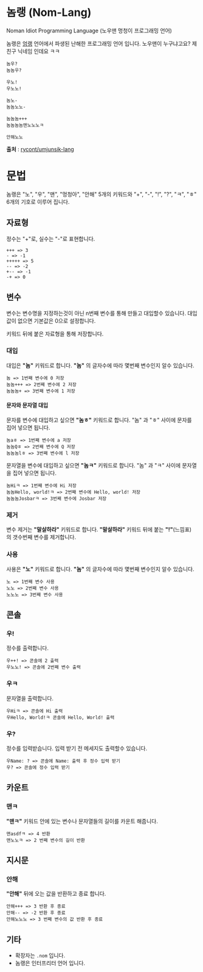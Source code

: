 # 놈랭 (Nom-Lang)
Noman Idiot Programming Language (노우맨 멍청이 프로그래밍 언어)

놈랭은 [엄랭](https://github.com/rycont/umjunsik-lang) 언어에서 파생된 난해한 프로그래밍 언어 입니다. 노우맨이 누구냐고요? 제 친구 닉네임 인데요 ㅋㅋ

```
놈우?
놈놈우?

우노!
우노노!

놈노-
놈놈노노-

놈놈놈+++
놈놈놈놈맨노노노ㅋ

안해노노
```

**출처** : [rycont/umjunsik-lang](https://github.com/rycont/umjunsik-lang)

# 문법
놈랭은 "노", "우", "맨", "멍청아", "안해" 5개의 키워드와 "+", "-", "!", "?", "ㅋ", "ㅎ" 6개의 기호로 이루어 집니다.

## 자료형
정수는 "+"로, 실수는 "-"로 표현합니다.

```
+++ => 3
- => -1
+++++ => 5
-- => -2
+-- => -1
-+ => 0
```
## 변수
변수는 변수명을 지정하는것이 아닌 n번째 변수를 통해 만들고 대입할수 있습니다. 대입값이 없으면 기본값은 0으로 설정합니다.

키워드 뒤에 붙은 자료형을 통해 저장합니다.

### 대입
대입은 **"놈"** 키워드로 합니다. **"놈"** 의 글자수에 따라 몇번째 변수인지 알수 있습니다.
```
놈 => 1번째 변수에 0 저장
놈놈+++ => 2번째 변수에 2 저장
놈놈놈+ => 3번째 변수에 1 저장
```

#### 문자와 문자열 대입
문자를 변수에 대입하고 싶으면 **"놈ㅎ"** 키워드로 합니다. "놈" 과 "ㅎ" 사이에 문자를 집어 넣으면 됩니다.
```
놈aㅎ => 1번째 변수에 a 저장
놈놈Qㅎ => 2번째 변수에 Q 저장
놈놈놈lㅎ => 3번째 변수에 l 저장
```

문자열을 변수에 대입하고 싶으면 **"놈ㅋ"** 키워드로 합니다. "놈" 과 "ㅋ" 사이에 문자열을 집어 넣으면 됩니다.
```
놈Hiㅋ => 1번째 변수에 Hi 저장
놈놈Hello, world!ㅋ => 2번째 변수에 Hello, world! 저장
놈놈놈Josbarㅋ => 3번째 변수에 Josbar 저장
```

### 제거
변수 제거는 **"말살하라"** 키워드로 합니다. **"말살하라"** 키워드 뒤에 붙는 **"!"**(느낌표) 의 갯수번째 변수를 제거합니다.

### 사용
사용은 **"노"** 키워드로 합니다. **"놈"** 의 글자수에 따라 몇번째 변수인지 알수 있습니다.
```
노 => 1번째 변수 사용
노노 => 2번째 변수 사용
노노노 => 3번째 변수 사용
```

## 콘솔
### 우!
정수를 출력합니다.
```
우++! => 콘솔에 2 출력
우노노! => 콘솔에 2번째 변수 출력
```

### 우ㅋ
문자열을 출력합니다.
```
우Hiㅋ => 콘솔에 Hi 출력
우Hello, World!ㅋ 콘솔에 Hello, World! 출력
```

### 우?
정수를 입력받습니다. 입력 받기 전 메세지도 출력할수 있습니다.
```
우Name: ? => 콘솔에 Name: 출력 후 정수 입력 받기
우? => 콘솔에 정수 입력 받기
```

## 카운트
### 맨ㅋ
**"맨ㅋ"** 키워드 안에 있는 변수나 문자열들의 길이를 카운트 해줍니다.
```
맨asdfㅋ => 4 반환
맨노노ㅋ => 2 번째 변수의 길이 반환
```

## 지시문
### 안해
**"안해"** 뒤에 오는 값을 반환하고 종료 합니다.
```
안해+++ => 3 반환 후 종료
안해-- => -2 반환 후 종료
안해노노노 => 3 번째 변수의 값 반환 후 종료
```

## 기타
- 확장자는 `.nom` 입니다.
- 놈랭은 인터프리터 언어 입니다.
